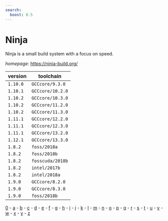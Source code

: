 ```yaml
---
search:
  boost: 0.5
---
```

# Ninja

Ninja is a small build system with a focus on speed.

*homepage*: <https://ninja-build.org/>

version | toolchain
--------|----------
``1.10.0`` | ``GCCcore/9.3.0``
``1.10.1`` | ``GCCcore/10.2.0``
``1.10.2`` | ``GCCcore/10.3.0``
``1.10.2`` | ``GCCcore/11.2.0``
``1.10.2`` | ``GCCcore/11.3.0``
``1.11.1`` | ``GCCcore/12.2.0``
``1.11.1`` | ``GCCcore/12.3.0``
``1.11.1`` | ``GCCcore/13.2.0``
``1.12.1`` | ``GCCcore/13.3.0``
``1.8.2`` | ``foss/2018a``
``1.8.2`` | ``foss/2018b``
``1.8.2`` | ``fosscuda/2018b``
``1.8.2`` | ``intel/2017b``
``1.8.2`` | ``intel/2018a``
``1.9.0`` | ``GCCcore/8.2.0``
``1.9.0`` | ``GCCcore/8.3.0``
``1.9.0`` | ``foss/2018b``

[0](../0/index.md) - [a](../a/index.md) - [b](../b/index.md) - [c](../c/index.md) - [d](../d/index.md) - [e](../e/index.md) - [f](../f/index.md) - [g](../g/index.md) - [h](../h/index.md) - [i](../i/index.md) - [j](../j/index.md) - [k](../k/index.md) - [l](../l/index.md) - [m](../m/index.md) - [n](../n/index.md) - [o](../o/index.md) - [p](../p/index.md) - [q](../q/index.md) - [r](../r/index.md) - [s](../s/index.md) - [t](../t/index.md) - [u](../u/index.md) - [v](../v/index.md) - [w](../w/index.md) - [x](../x/index.md) - [y](../y/index.md) - [z](../z/index.md)

